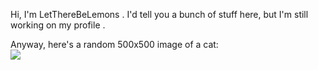 Hi, I'm LetThereBeLemons <!--or ltbl-->. I'd tell you a bunch of stuff here, but I'm still working on my profile <!--and nearing on a privacy extremist-->.

Anyway, here's a random 500x500 image of a cat:
    <!--There's 8 whitespaces on this line to make sure GitHub renders the linebreak properly-->    
![](http://theoldreader.com/kittens/500/400)